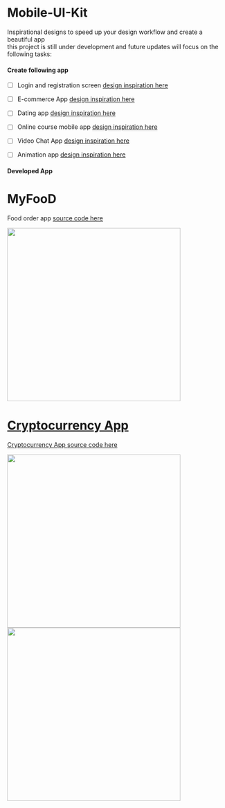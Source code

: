 # Mobile-UI-Kit
 Inspirational designs to speed up your design workflow and create a beautiful app
 <br>this project is still under development and future updates will focus on the following tasks:
#### Create following app
- [ ] Login and registration screen <a href="https://cutt.ly/BTLGLKj">design inspiration here</a>
- [ ] E-commerce App <a href="https://cutt.ly/OTLHPHN">design inspiration here</a>
- [ ] Dating app <a href="https://cutt.ly/oTLKxAj">design inspiration here</a>
- [ ] Online course mobile app <a href="https://cutt.ly/FTLKDUq">design inspiration here</a>
- [ ] Video Chat App <a href="https://cutt.ly/FTLLNCy">design inspiration here</a>    
- [ ] Animation app <a href="https://cutt.ly/bTLXlBZ">design inspiration here</a> 


#### Developed App
# MyFooD
Food order app <a href="https://github.com/Agostinhodossantos/Mobile-UI-Kit/tree/main/MyFood"> source code here</a>

<div align="start">
  <a href="https://github.com/Agostinhodossantos/Mobile-UI-Kit/tree/main/MyFood">
  <img height="400em" src="https://firebasestorage.googleapis.com/v0/b/apptraining-4e270.appspot.com/o/github%2Ffood_app.jpg?alt=media&token=08ae17fc-fc59-4038-9523-47adc672acd0"/>

</div>
 
 
# Cryptocurrency App
 Cryptocurrency App <a href="https://github.com/Agostinhodossantos/Mobile-UI-Kit/tree/main/Crypto"> source code here</a>

<div align="start">
  <a href="https://github.com/Agostinhodossantos/Mobile-UI-Kit/tree/main/Crypto">
  <img height="400em" src="https://firebasestorage.googleapis.com/v0/b/fb-api-2fc74.appspot.com/o/github%2FScreenshot_20211214-162601_CryptocurrencyAppYT.jpg?alt=media&token=6e0fc756-26fb-4c69-9424-bcfc63dba3f5"/>
   
  <img height="400em" src="https://firebasestorage.googleapis.com/v0/b/fb-api-2fc74.appspot.com/o/github%2FScreenshot_20211214-162543_CryptocurrencyAppYT.jpg?alt=media&token=07b823b9-a9a3-4f3e-a4d4-7c1d06ebf621"/>
</div>

